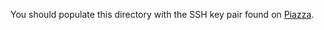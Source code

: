 You should populate this directory with the SSH key pair found on [Piazza](https://piazza.com/class/kyxiji1fchcli?cid=233).
